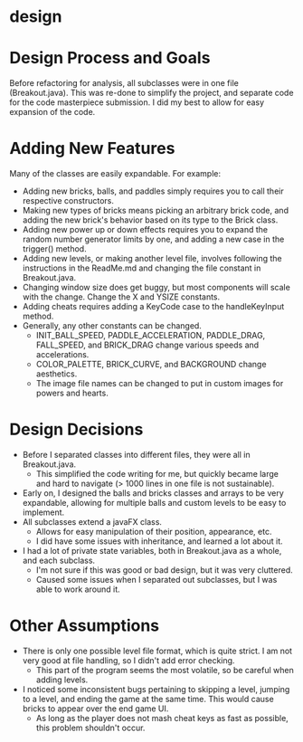 design
======

# Design Process and Goals
Before refactoring for analysis, all subclasses were in one file (Breakout.java). This was re-done to simplify the project, and separate code for the code masterpiece submission. I did my best to allow for easy expansion of the code. 

# Adding New Features
Many of the classes are easily expandable. For example:
 * Adding new bricks, balls, and paddles simply requires you to call their respective constructors.
 * Making new types of bricks means picking an arbitrary brick code, and adding the new brick's behavior based on its type to the Brick class.
 * Adding new power up or down effects requires you to expand the random number generator limits by one, and adding a new case in the trigger() method.
 * Adding new levels, or making another level file, involves following the instructions in the ReadMe.md and changing the file constant in Breakout.java.
 * Changing window size does get buggy, but most components will scale with the change. Change the X and YSIZE constants.
 * Adding cheats requires adding a KeyCode case to the handleKeyInput method.
 * Generally, any other constants can be changed.
 	* INIT_BALL_SPEED, PADDLE_ACCELERATION, PADDLE_DRAG, FALL_SPEED, and BRICK_DRAG change various speeds and accelerations.
 	* COLOR_PALETTE, BRICK_CURVE, and BACKGROUND change aesthetics.
 	* The image file names can be changed to put in custom images for powers and hearts.
 	
# Design Decisions
 * Before I separated classes into different files, they were all in Breakout.java.
 	* This simplified the code writing for me, but quickly became large and hard to navigate (> 1000 lines in one file is not sustainable).
 * Early on, I designed the balls and bricks classes and arrays to be very expandable, allowing for multiple balls and custom levels to be easy to implement.
 * All subclasses extend a javaFX class. 
 	* Allows for easy manipulation of their position, appearance, etc.
 	* I did have some issues with inheritance, and learned a lot about it.
 * I had a lot of private state variables, both in Breakout.java as a whole, and each subclass.
 	* I'm not sure if this was good or bad design, but it was very cluttered.
 	* Caused some issues when I separated out subclasses, but I was able to work around it.

# Other Assumptions
 * There is only one possible level file format, which is quite strict. I am not very good at file handling, so I didn't add error checking. 
 	* This part of the program seems the most volatile, so be careful when adding levels.
 * I noticed some inconsistent bugs pertaining to skipping a level, jumping to a level, and ending the game at the same time. This would cause bricks to appear over the end game UI.
 	* As long as the player does not mash cheat keys as fast as possible, this problem shouldn't occur.
 	